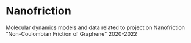 # Nanofriction
Molecular dynamics models and data related to project on Nanofriction "Non-Coulombian Friction of Graphene" 2020-2022
